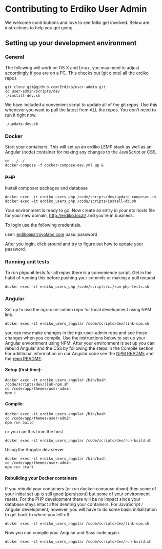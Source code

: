 Contributing to Erdiko User Admin
=================================

We welcome contributions and love to see folks get involved.  Below are instructions to help you get going.


Setting up your development environment
---------------------------------------

### General

The following will work on OS X and Linux, you may need to adjust accordingly if you are on a PC.  This checks out (git clone) all the erdiko repos

    git clone git@github.com:Erdiko/user-admin.git
    cd user-admin/scripts/dev
    ./install-dev.sh

We have included a convenient script to update all of the git repos.  Use this whenever you want to pull the latest from ALL the repos.  You don't need to run it right now.

    ./update-dev.sh

### Docker

Start your containers.  This will set up an erdiko LEMP stack as well as an Angular (node) container for making any changes to the JavaScript or CSS.

    cd ../../
    docker-compose -f docker-compose-dev.yml up &

### PHP

Install composer packages and database

    docker exec -it erdiko_users_php /code/scripts/dev/update-composer.sh
    docker exec -it erdiko_users_php /code/scripts/install-db.sh

Your environment is ready to go.  Now create an entry in your etc hosts file for your new domain, http://erdiko.local/ and you're in business.

To login use the following credentials.

user: erdiko@arroyolabs.com
pass: password

After you login, click around and try to figure out how to update your password.

### Running unit tests

To run phpunit tests for all repos there is a convenience script.  Get in the habit of running this before pushing your commits or making a pull request.

    docker exec -it erdiko_users_php /code/scripts/ci/run-php-tests.sh

### Angular

Set up to use the ngx-user-admin repo for local development using NPM link.  

    docker exec -it erdiko_users_angular /code/scripts/dev/link-npm.sh

you can now make changes in the ngx-user-admin repo and see those changes when you compile.  Use the instructions below to set up your Angular enviornment using NPM.  After your environment is set up you can rebuild Angular and the CSS by following the steps in the Compile section.  For additional information on our Angular code see the [NPM README](https://www.npmjs.com/package/@erdiko/ngx-user-admin) and the [repo README](https://github.com/Erdiko/ngx-user-admin).

#### Setup (first time):

    docker exec -it erdiko_users_angular /bin/bash
    /code/scripts/dev/link-npm.sh
    cd /code/app/themes/user-admin
    npm i

#### Compile:

    docker exec -it erdiko_users_angular /bin/bash
    cd /code/app/themes/user-admin
    npm run build

or you can this from the host

    docker exec -it erdiko_users_angular /code/scripts/dev/run-build.sh

Using the Angular dev server

    docker exec -it erdiko_users_angular /bin/bash
    cd /code/app/themes/user-admin
    npm run start


#### Rebuilding your Docker containers

If you rebuild your containers (or run docker-compose down) then some of your initial set up is still good (persistent) but some of your environment resets.  For the PHP development there will be no impact since your database stays intact after deleting your containers.  For JavaScript / Angular development, however, you will have to do some basic initialization to get back to where you left off.

    docker exec -it erdiko_users_angular /code/scripts/dev/link-npm.sh

Now you can compile your Angular and Sass code again.

    docker exec -it erdiko_users_angular /code/scripts/dev/run-build.sh
